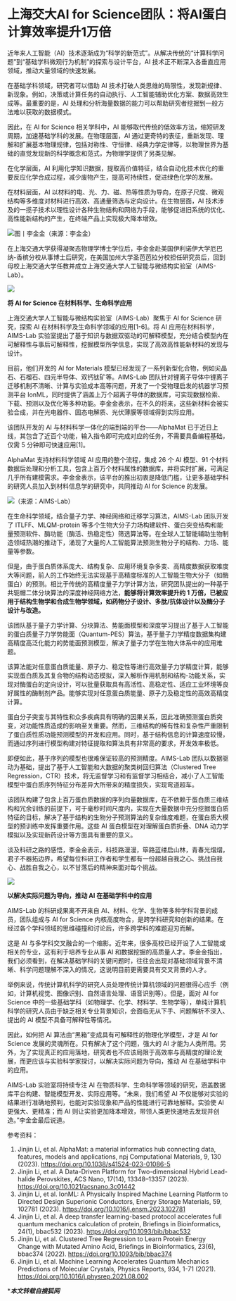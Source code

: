 # 上海交大AI for Science团队：将AI蛋白计算效率提升1万倍

近年来人工智能（AI）技术逐渐成为“科学的新范式”。从解决传统的“计算科学问题”到“基础学科微观行为机制”的探索与设计平台，AI 技术正不断深入各垂直应用领域，推动大量领域的快速发展。

在基础学科领域，研究者可以借助 AI 技术打破人类思维的局限性，发现新规律、新现象。例如，决策或计算任务的自动执行、人工智能辅助优化方案、数据高效生成等。最重要的是，AI 处理和分析海量数据的能力可以帮助研究者挖掘到一般方法难以获取的数据模式。

因此，在 AI for Science 相关学科中，AI 能够取代传统的低效率方法，缩短研发周期，加速基础学科的发展。在物理层面，AI 通过更奇特的表征，重新发现、理解和扩展基本物理规律，包括对称性、守恒律、经典力学定律等，以物理世界为基础的直觉发现新的科学概念和范式，为物理学提供了另类见解。

在化学层面，AI 利用化学知识数据，提取高价值特征，结合自动化技术优化的重要反应化学合成过程，减少废物产生，提高可持续性，促进绿色化学的发展。

在材料层面，AI 以材料的电、光、力、磁、热等性质为导向，在原子尺度、微观结构等多维度对材料进行高效、高通量筛选与定向设计。在生物层面，AI 技术涉及的一揽子技术以理性设计各种生物结构和网络为手段，能够促进旧系统的优化、高性能新结构的产生，在终端产品上实现极大降本增效。

![](https://pic.imgdb.cn/item/65f114549f345e8d0396ec5f.png)图丨李金金（来源：李金金）

在上海交通大学获得凝聚态物理学博士学位后，李金金赴美国伊利诺伊大学厄巴纳-香槟分校从事博士后研究，在美国加州大学圣芭芭拉分校担任研究员后，回到母校上海交通大学任教并成立上海交通大学人工智能与微结构实验室（AIMS-Lab）。

![](https://pic.imgdb.cn/item/65f1147a9f345e8d0397849c.png)

**将 AI for Science 在材料科学、生命科学应用**

上海交通大学人工智能与微结构实验室（AIMS-Lab）聚焦于 AI for Science 研究，探索 AI 在材料科学及生命科学领域的应用[1-6]。将 AI 应用在材料科学，AIMS-Lab 实验室提出了基于知识与数据双驱动的可解释模型，充分结合模型内在可解释性与事后可解释性，挖掘模型所学信息，实现了高效高性能新材料的发现与设计。

目前，他们开发的 AI for Materials 模型已经发现了一系列新型化合物，例如尖晶石、石榴石、四元半导体、双钙钛矿等。AIMS-Lab 团队针对锂离子导体中锂离子迁移机制不清晰、计算与实验成本高等问题，开发了一个受物理启发的机器学习预测平台 IonML，同时提供了涵盖上万个超离子导体的数据库，可实现数据检索、下载、预测以及优化等多种功能。李金金表示，在不久的将来，这些新材料会被实验合成，并在光电器件、固态电解质、光伏薄膜等领域得到实际应用。

该团队开发的 AI 与材料科学一体化的端到端的平台——AlphaMat 已于近日上线，其包含了近百个功能，输入指令即可完成对应的任务，不需要具备编程基础，仅需 5 分钟即可快速应用[1]。

AlphaMat 支持材料科学领域 AI 应用的整个流程，集成 26 个 AI 模型、91 个材料数据后处理和分析工具，包含上百万个材料属性的数据库，并将实时扩展，可满足几乎所有建模需求。李金金表示，该平台的推出初衷是降低门槛，让更多基础学科的研究人员加入到材料信息学的研究中，共同推动 AI for Science 的发展。

![](https://pic.imgdb.cn/item/65f114909f345e8d0397dedc.png)（来源：AIMS-Lab）

在生命科学领域，结合量子力学、神经网络和迁移学习算法，AIMS-Lab 团队开发了 ITLFF、MLQM-protein 等多个生物大分子力场构建软件、蛋白突变结构和能量预测软件、酶功能（酶活、热稳定性）筛选算法等。在全球人工智能辅助生物制造领域热潮的推动下，涌现了大量的人工智能算法预测生物分子的结构、力场、能量等参数。

但是，由于蛋白质体系庞大、结构复杂、应用环境复杂多变、高精度数据获取难度大等问题，前人的工作始终无法实现基于高精度标准的人工智能生物大分子（如酶蛋白）的预测。相比于传统的高精度量子力学计算方法，研究团队提出的一种基于共轭帽二体分块算法的深度神经网络方法，**能够将计算效率提升约 1 万倍，已被应用于结构生物学和合成生物学领域，如药物分子设计、多肽/抗体设计以及酶分子设计与改造。**

该团队基于量子力学计算、分块算法、势能面模型和深度学习提出了基于人工智能的蛋白质量子力学势能面（Quantum-PES）算法，基于量子力学精度数据集构建高精度高泛化能力的势能面预测模型，解决了量子力学在生物大体系中的应用难题。

该算法能对任意蛋白质能量、原子力、稳定性等进行高效量子力学精度计算，能够实现蛋白质及其复合物的结构动态模拟，深入解析作用机制和结构-功能关系，实现对酶蛋白的定向设计，可以批量获取具有高活性、高稳定性、适应工业环境等良好属性的酶制剂产品。能够实现对任意蛋白质能量、原子力及稳定性的高效高精度计算。

蛋白分子突变与其特性和众多疾病具有明确的因果关系，因此准确预测蛋白质突变，对功能性质造成的影响至关重要。然而，三维结构的稀有性和复杂性严重限制了蛋白质性质功能预测模型的开发和应用。同时，基于结构信息的计算速度较慢，而通过序列进行模型构建对特征提取和算法具有非常高的要求，开发效率极低。

即便如此，基于序列的模型也很难保证较高的预测精度。AIMS-Lab 团队以数据驱动为基础，提出了基于人工智能和大数据的聚类树回归算法（Clustered Tree Regression，CTR）技术，将无监督学习和有监督学习相结合，减小了人工智能模型中蛋白质序列特征分布差异大所带来的精度损失，实现弯道超车。

该团队构建了包含上百万蛋白质数据的序列向量数据库，在不依赖于蛋白质三维结构和冗余训练的前提下，可于毫秒时间尺度内，实现在大量数据中充分挖掘蛋白质特征的目标，解决了基于结构的生物分子预测算法的复杂维度难题，在蛋白质大模型的预训练中发挥重要作用。这些 AI 蛋白模型在对理解蛋白质折叠、DNA 动力学模拟以及实现新药设计等方面具有重要的意义。

谈及科研之路的感悟，李金金表示，科技路漫漫，筚路蓝缕启山林，青春光熠熠，君子不器拓边界，希望每位科研工作者和学生都有一份超越自我之心、挑战自我心、战胜自我之心，以不甘落后的精神来面对每个挑战。

![](https://pic.imgdb.cn/item/65f114a89f345e8d03983d2d.png)

**以解决实际问题为导向，推动 AI 在基础学科中的应用**

AIMS-Lab 的科研成果离不开来自 AI、材料、化学、生物等多种学科背景的成员，团队组成与 AI for Science 内核高度吻合，是跨学科研究和创新的结果。在经过各个学科领域的思维碰撞和讨论后，许多跨学科的难题迎刃而解。

这是 AI 与多学科交叉融合的一个缩影。近年来，很多高校已经开设了人工智能或相关的专业，这有利于培养专业从事 AI 和数据挖掘的高质量人才。李金金指出，我们必须看到，在解决基础学科的关键问题时，往往会出现对基础领域背景不清晰、科学问题理解不深入的情况，这说明目前更需要具有交叉背景的人才。

举例来说，传统计算机科学的研究人员处理传统计算机领域的问题很得心应手（例如，计算机视觉、图像识别、自然语言处理、语音识别等）。但是，面对 AI for Science 中的一些基础学科（如物理学、化学、材料学、生物学等），单纯计算机科学的研究人员由于缺乏相关专业背景知识，会面临无从下手、问题解析不深入、提出的 AI 模型不具备可解释性等情况。

因此，如何把 AI 算法由“黑箱”变成具有可解释性的物理化学模型，才是 AI for Science 发展的灵魂所在。只有解决了这个问题，强大的 AI 才能为人类所用。另外，为了实现真正的应用落地，研究者也不应该局限于高效率与高精度的理论发展，而更应该与实验科学家探讨，以解决实际问题为导向，推动 AI 在基础学科中的应用。

AIMS-Lab 实验室将持续专注 AI 在物质科学、生命科学等领域的研究，涵盖数据库平台构建、智能模型开发、实际应用等。“未来，我们希望 AI 不仅能够对实验的结果进行准确地预判，也能对实验现象和产品的性能进行可靠地解释。实验使 AI 更强大、更精准；而 AI 则让实验更加降本增效，带领人类更快速地去发现并创造。”李金金最后说道。

参考资料：

1. Jinjin Li, et al. AlphaMat: a material informatics hub connecting data, features, models and applications, npj Computational Materials, 9, 130 (2023). https://doi.org/10.1038/s41524-023-01086-5
2. Jinjin Li, et al. A Data-Driven Platform for Two-dimensional Hybrid Lead-halide Perovskites, ACS Nano, 17(14), 13348–13357 (2023). https://doi.org/10.1021/acsnano.3c01442
3. Jinjin Li, et al. IonML: A Physically Inspired Machine Learning Platform to Directed Design Superionic Conductors, Energy Storage Materials, 59, 102781 (2023). https://doi.org/10.1016/j.ensm.2023.102781
4. Jinjin Li, et al. A deep transfer learning-based protocol accelerates full quantum mechanics calculation of protein, Briefings in Bioinformatics, 24(1), bbac532 (2023). https://doi.org/10.1093/bib/bbac532
5. Jinjin Li, et al. Clustered Tree Regression to Learn Protein Energy Change with Mutated Amino Acid, Briefings in Bioinformatics, 23(6), bbac374 (2022). https://doi.org/10.1093/bib/bbac374
6. Jinjin Li, et al. Machine Learning Accelerates Quantum Mechanics Predictions of Molecular Crystals, Physics Reports, 934, 1-71 (2021). https://doi.org/10.1016/j.physrep.2021.08.002

****本文转载自搜狐网***

